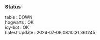 ### Status


table : DOWN  
hogwarts : OK  
icy-bot : OK  
Latest Update : 2024-07-09 08:10:31.361245
